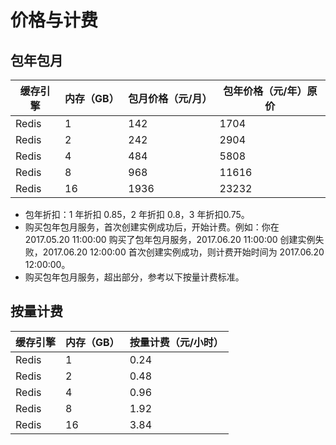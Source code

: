# 价格与计费

## 包年包月

| 缓存引擎 | 内存（GB） | 包月价格（元/月） | 包年价格（元/年）原价 | 
|----------|------------|-------------------|-----------------------|
| Redis    |          1 |               142 |                  1704 |         
| Redis    |          2 |               242 |                  2904 |         
| Redis    |          4 |               484 |                  5808 |
| Redis    |          8 |               968 |                 11616 |          
| Redis    |         16 |              1936 |                 23232 | 

* 包年折扣：1 年折扣 0.85，2 年折扣 0.8，3 年折扣0.75。
* 购买包年包月服务，首次创建实例成功后，开始计费。例如：你在 2017.05.20 11:00:00 购买了包年包月服务，2017.06.20 11:00:00 创建实例失败，2017.06.20 12:00:00 首次创建实例成功，则计费开始时间为 2017.06.20 12:00:00。
* 购买包年包月服务，超出部分，参考以下按量计费标准。

## 按量计费

| 缓存引擎 | 内存（GB） | 按量计费（元/小时） |
|----------|------------|---------------------|
| Redis    |          1 |                0.24 |
| Redis    |          2 |                0.48 |
| Redis    |          4 |                0.96 |
| Redis    |          8 |                1.92 |
| Redis    |         16 |                3.84 |
